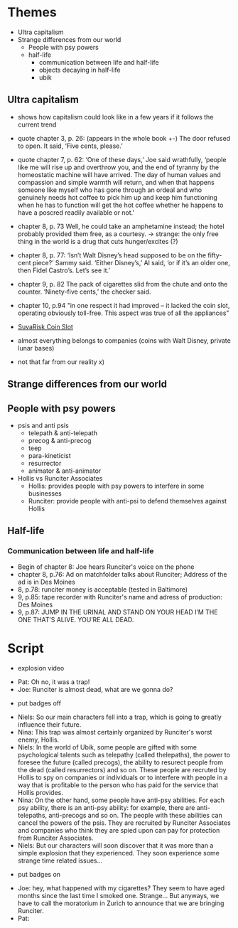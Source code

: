 # Themes
- Ultra capitalism
- Strange differences from our world
    - People with psy powers
    - half-life
        - communication between life and half-life
        - objects decaying in half-life
        - ubik


## Ultra capitalism
- shows how capitalism could look like in a few years if it follows the current trend

- quote chapter 3, p. 26: (appears in the whole book +-) 
The door refused to open. It said, ‘Five cents, please.’

- quote chapter 7, p. 62:
‘One of these days,’ Joe said wrathfully, ‘people like me will rise up and overthrow you, and the end of tyranny by the homeostatic machine will have arrived. The day of human values and compassion and simple warmth will return, and when that happens someone like myself who has gone through an ordeal and who genuinely needs hot coffee to pick him up and keep him functioning when he has to function will get the hot coffee whether he happens to have a poscred readily available or not.’

- chapter 8, p. 73
Well, he could take an amphetamine instead; the hotel probably provided them free, as a courtesy.
-> strange: the only free thing in the world is a drug that cuts hunger/excites (?) 

- chapter 8, p. 77:
‘Isn’t Walt Disney’s head supposed to be on the fifty-cent piece?’ Sammy said. ‘Either Disney’s,’ Al said, ‘or if it’s an older one, then Fidel Castro’s. Let’s see it.’

- chapter 9, p. 82
The pack of cigarettes slid from the chute and onto the counter. ‘Ninety-five cents,’ the checker said.

- chapter 10, p.94
"in one respect it had improved – it lacked the coin slot, operating obviously toll-free. This aspect was true of all the appliances"

- [SuvaRisk Coin Slot](https://youtu.be/d0PzJJOiocY)

- almost everything belongs to companies (coins with Walt Disney, private lunar bases)

- not that far from our reality x)

## Strange differences from our world

## People with psy powers
- psis and anti psis
    - telepath & anti-telepath
    - precog & anti-precog
    - teep
    - para-kineticist
    - resurrector
    - animator & anti-animator
- Hollis vs Runciter Associates
    - Hollis: provides people with psy powers to interfere in some businesses
    - Runciter: provide people with anti-psi to defend themselves against Hollis


## Half-life
### Communication between life and half-life
- Begin of chapter 8: Joe hears Runciter's voice on the phone
- chapter 8, p.76: Ad on matchfolder talks about Runciter; Address of the ad is in Des Moines
- 8, p.78: runciter money is acceptable (tested in Baltimore)
- 9, p.85: tape recorder with Runciter's name and adress of production: Des Moines
- 9, p.87: JUMP IN THE URINAL AND STAND ON YOUR HEAD I’M THE ONE THAT’S ALIVE. YOU’RE ALL DEAD.


# Script
+ explosion video
- Pat: Oh no, it was a trap!
- Joe: Runciter is almost dead, what are we gonna do?
+ put badges off
- Niels: So our main characters fell into a trap, which is going to greatly influence their future.
- Nina: This trap was almost certainly organized by Runciter's worst enemy, Hollis.
- Niels: In the world of Ubik, some people are gifted with some psychological talents such as telepathy (called thelepaths), the power to foresee the future (called precogs), the ability to resurect people from the dead (called resurrectors) and so on. These people are recruted by Hollis to spy on companies or individuals or to interfere with people in a way that is profitable to the person who has paid for the service that Hollis provides.
- Nina: On the other hand, some people have anti-psy abilities. For each psy ability, there is an anti-psy ability: for example, there are anti-telepaths, anti-precogs and so on. The people with these abilities can cancel the powers of the psis. They are recruited by Runciter Associates and companies who think they are spied upon can pay for protection from Runciter Associates.
- Niels: But our characters will soon discover that it was more than a simple explosion that they experienced. They soon experience some strange time related issues...
+ put badges on
- Joe: hey, what happened with my cigarettes? They seem to have aged months since the last time I smoked one. Strange... But anyways, we have to call the moratorium in Zurich to announce that we are bringing Runciter.
- Pat: 